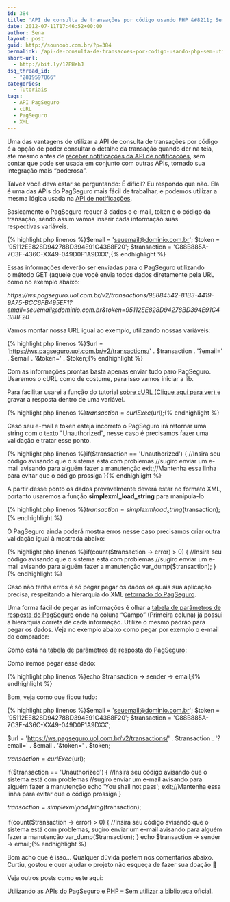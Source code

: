 ```yaml
---
id: 384
title: 'API de consulta de transações por código usando PHP &#8211; Sem utilizar a biblioteca oficial'
date: 2012-07-11T17:46:52+00:00
author: Sena
layout: post
guid: http://sounoob.com.br/?p=384
permalink: /api-de-consulta-de-transacoes-por-codigo-usando-php-sem-utilizar-a-biblioteca-oficial/
short-url:
  - http://bit.ly/12PHehJ
dsq_thread_id:
  - "2819597866"
categories:
  - Tutoriais
tags:
  - API PagSeguro
  - cURL
  - PagSeguro
  - XML
---
```

Uma das vantagens de utilizar a API de consulta de transações por código é a opção de poder consultar o detalhe da transação quando der na teia, até mesmo antes de <a title="Recebendo notificações do PagSeguro usando PHP – Sem utilizar a biblioteca oficial" href="./recebendo-notificacoes-do-pagseguro-usando-php-sem-utilizar-a-biblioteca-oficial/" target="_blank">receber notificações da API de notificações</a>, sem contar que pode ser usada em conjunto com outras APIs, tornado sua integração mais &#8220;poderosa&#8221;.

Talvez você deva estar se perguntando: É difícil? Eu respondo que não. Ela é uma das APIs do PagSeguro mais fácil de trabalhar, e podemos utilizar a mesma lógica usada na [API de notificações](./recebendo-notificacoes-do-pagseguro-usando-php-sem-utilizar-a-biblioteca-oficial/ "Recebendo notificações do PagSeguro usando PHP – Sem utilizar a biblioteca oficial").<!--more-->

Basicamente o PagSeguro requer 3 dados o e-mail, token e o código da transação, sendo assim vamos inserir cada informação suas respectivas variáveis.

{% highlight php linenos %}$email = 'seuemail@dominio.com.br';
$token = '95112EE828D94278BD394E91C4388F20';
$transaction = 'G88B885A-7C3F-436C-XX49-049D0F1A9DXX';{% endhighlight %} 

Essas informações deverão ser enviadas para o PagSeguro utilizando o método GET (aquele que você envia todos dados diretamente pela URL como no exemplo abaixo:

<address>
  https://ws.pagseguro.uol.com.br/v2/transactions/9E884542-81B3-4419-9A75-BCC6FB495EF1?email=seuemail@dominio.com.br&token=95112EE828D94278BD394E91C4388F20
</address>

Vamos montar nossa URL igual ao exemplo, utilizando nossas variáveis:

{% highlight php linenos %}$url = 'https://ws.pagseguro.uol.com.br/v2/transactions/' . $transaction . '?email=' . $email . '&token=' . $token;{% endhighlight %} 

Com as informações prontas basta apenas enviar tudo paro PagSeguro. Usaremos o cURL como de costume, para isso vamos iniciar a lib.

Para facilitar usarei a função do tutorial <a title="cURL. Feita para usar e abusar" href="./curl-usando-e-abusando/#curlExec" target="_blank">sobre cURL (Clique aqui para ver) </a>e gravar a resposta dentro de uma variável.

{% highlight php linenos %}$transaction = curlExec($url);{% endhighlight %} 

Caso seu e-mail e token esteja incorreto o PagSeguro irá retornar uma string com o texto "Unauthorized", nesse caso é precisamos fazer uma validação e tratar esse ponto.

{% highlight php linenos %}if($transaction == 'Unauthorized') {
    //Insira seu código avisando que o sistema está com problemas
    //sugiro enviar um e-mail avisando para alguém fazer a manutenção
    exit;//Mantenha essa linha para evitar que o código prossiga
}{% endhighlight %} 

A partir desse ponto os dados provavelmente deverá estar no formato XML, portanto usaremos a função **simplexml\_load\_string** para manipula-lo

{% highlight php linenos %}$transaction = simplexml_load_string($transaction);{% endhighlight %} 

O PagSeguro ainda poderá mostra erros nesse caso precisamos criar outra validação igual à mostrada abaixo:

{% highlight php linenos %}if(count($transaction -> error) > 0) {
    //Insira seu código avisando que o sistema está com problemas
    //sugiro enviar um e-mail avisando para alguém fazer a manutenção
    var_dump($transaction);
}{% endhighlight %} 

Caso não tenha erros é só pegar pegar os dados os quais sua aplicação precisa, respeitando a hierarquia do XML <a href="https://pagseguro.uol.com.br/v2/guia-de-integracao/consulta-de-transacoes-por-codigo.html#v2-item-consulta-de-transacoes-por-codigo-parametros-resposta" target="_blank">retornado do PagSeguro</a>.

Uma forma fácil de pegar as informações é olhar a <a href="https://pagseguro.uol.com.br/v2/guia-de-integracao/consulta-de-transacoes-por-codigo.html#v2-item-consulta-de-transacoes-por-codigo-parametros-resposta" target="_blank">tabela de parâmetros de resposta do PagSeguro</a> onde na coluna &#8220;Campo&#8221; (Primeira coluna) já possui a hierarquia correta de cada informação. Utilize o mesmo padrão para pegar os dados. Veja no exemplo abaixo como pegar por exemplo o e-mail do comprador:

Como está na <a href="https://pagseguro.uol.com.br/v2/guia-de-integracao/consulta-de-transacoes-por-codigo.html#v2-item-consulta-de-transacoes-por-codigo-parametros-resposta" target="_blank">tabela de parâmetros de resposta do PagSeguro</a>:

Como iremos pegar esse dado:

{% highlight php linenos %}echo $transaction -> sender -> email;{% endhighlight %} 

Bom, veja como que ficou tudo:

{% highlight php linenos %}$email = 'seuemail@dominio.com.br';
$token = '95112EE828D94278BD394E91C4388F20';
$transaction = 'G88B885A-7C3F-436C-XX49-049D0F1A9DXX';

$url = 'https://ws.pagseguro.uol.com.br/v2/transactions/' . $transaction . '?email=' . $email . '&token=' . $token;

$transaction = curlExec($url);

if($transaction == 'Unauthorized') {
    //Insira seu código avisando que o sistema está com problemas
    //sugiro enviar um e-mail avisando para alguém fazer a manutenção
    echo 'You shall not pass';
    exit;//Mantenha essa linha para evitar que o código prossiga
}

$transaction = simplexml_load_string($transaction);

if(count($transaction -> error) > 0) {
   //Insira seu código avisando que o sistema está com problemas, sugiro enviar um e-mail avisando para alguém fazer a manutenção
   var_dump($transaction);
}
echo $transaction -> sender -> email;{% endhighlight %} 

Bom acho que é isso&#8230; Qualquer dúvida postem nos comentários abaixo. Curtiu, gostou e quer ajudar o projeto não esqueça de fazer sua doação 🙂

Veja outros posts como este aqui:
  
[Utilizando as APIs do PagSeguro e PHP – Sem utilizar a biblioteca oficial.](./utilizando-as-apis-do-pagseguro-e-php-sem-utilizar-a-biblioteca-oficial/ "Utilizando as APIs do PagSeguro e PHP – Sem utilizar a biblioteca oficial.")
